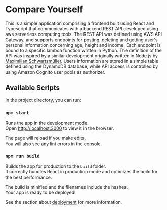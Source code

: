 # Compare Yourself

This is a simple application comprising a frontend built using React and Typescript that communicates with a backend REST API developed using aws serverless computing tools. The REST API was defined using AWS API Gateway, and supports endpoints for posting, deleting and getting user's personal information concerning age, height and income. Each endpoint is bound to a specific lambda function written in Python. The definition of the API was inspired by a similar development originally written in Node.js by [Maximilian Schwartzmüller](https://academind.com/). Users information are stored in a simple table defined using the DynamoDB database, while API access is controlled by using Amazon Cognito user pools as authorizer.

## Available Scripts

In the project directory, you can run:

### `npm start`

Runs the app in the development mode.\
Open [http://localhost:3000](http://localhost:3000) to view it in the browser.

The page will reload if you make edits.\
You will also see any lint errors in the console.

### `npm run build`

Builds the app for production to the `build` folder.\
It correctly bundles React in production mode and optimizes the build for the best performance.

The build is minified and the filenames include the hashes.\
Your app is ready to be deployed!

See the section about [deployment](https://facebook.github.io/create-react-app/docs/deployment) for more information.
